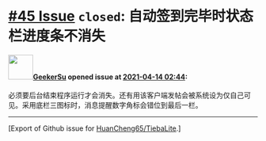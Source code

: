 # [\#45 Issue](https://github.com/HuanCheng65/TiebaLite/issues/45) `closed`: 自动签到完毕时状态栏进度条不消失

#### <img src="https://avatars.githubusercontent.com/u/23700389?u=fee368b99653fb98ad9e4503550b95b0d8967572&v=4" width="50">[GeekerSu](https://github.com/GeekerSu) opened issue at [2021-04-14 02:44](https://github.com/HuanCheng65/TiebaLite/issues/45):

必须要后台结束程序运行才会消失。还有用该客户端发帖会被系统设为仅自己可见。采用底栏三图标时，消息提醒数字角标会错位到最后一栏。




-------------------------------------------------------------------------------



[Export of Github issue for [HuanCheng65/TiebaLite](https://github.com/HuanCheng65/TiebaLite).]
